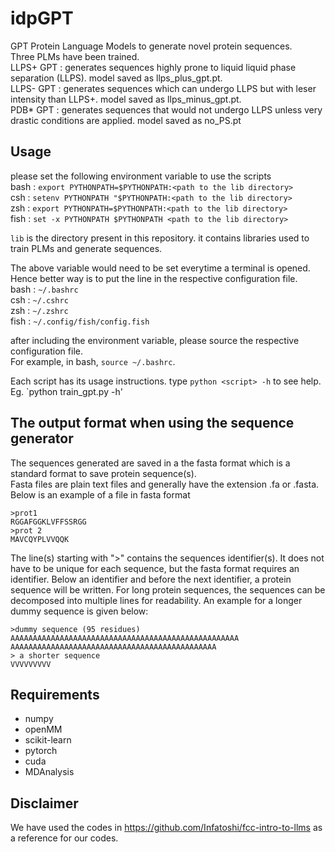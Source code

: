 # idpGPT
GPT Protein Language Models to generate novel protein sequences.</br>
Three PLMs have been trained. </br>
LLPS+ GPT : generates sequences highly prone to liquid liquid phase separation (LLPS). model saved  as llps_plus_gpt.pt.</br>
LLPS- GPT : generates sequences which can undergo LLPS but with leser intensity than LLPS+. model saved as llps_minus_gpt.pt.</br>
PDB* GPT  : generates sequences that would not undergo LLPS unless very drastic conditions are applied. model saved as no_PS.pt</br>

## Usage
please set the following environment variable to use the scripts </br>
bash : `export PYTHONPATH=$PYTHONPATH:<path to the lib directory>`</br>
csh  : `setenv PYTHONPATH "$PYTHONPATH:<path to the lib directory>`</br>
zsh  : `export PYTHONPATH=$PYTHONPATH:<path to the lib directory>`</br>
fish : `set -x PYTHONPATH $PYTHONPATH <path to the lib directory>`</br>

`lib` is the directory present in this repository. it contains libraries used to train PLMs and generate sequences.</br>

The above variable would need to be set everytime a terminal is opened.</br>
Hence better way is to put the line in the respective configuration file.</br>
bash : `~/.bashrc`</br>
csh  : `~/.cshrc`</br>
zsh  : `~/.zshrc`</br>
fish : `~/.config/fish/config.fish`</br>

after including the environment variable, please source the respective configuration file. </br>
For example, in bash, `source ~/.bashrc`.</br>

Each script has its usage instructions. type `python <script> -h` to see help.</br>
Eg. `python train_gpt.py -h'</br>

## The output format when using the sequence generator
The sequences generated are saved in a the fasta format which is a standard format to save protein sequence(s).</br>
Fasta files are plain text files and generally have the extension .fa or .fasta. Below is an example of a file in fasta format</br>
```
>prot1
RGGAFGGKLVFFSSRGG
>prot 2
MAVCQYPLVVQQK
```
The line(s) starting with ">" contains the sequences identifier(s). It does not have to be unique for each sequence, but the fasta format requires an identifier.
Below an identifier and before the next identifier, a protein sequence will be written. For long protein sequences, the sequences can be decomposed into multiple
lines for readability. An example for a longer dummy sequence is given below:
```
>dummy sequence (95 residues)
AAAAAAAAAAAAAAAAAAAAAAAAAAAAAAAAAAAAAAAAAAAAAAAAAAA
AAAAAAAAAAAAAAAAAAAAAAAAAAAAAAAAAAAAAAAAAAAAAA
> a shorter sequence
VVVVVVVVV
```

## Requirements
- numpy
- openMM
- scikit-learn
- pytorch
- cuda
- MDAnalysis
  

## Disclaimer
We have used the codes in https://github.com/Infatoshi/fcc-intro-to-llms as a reference for our codes.
